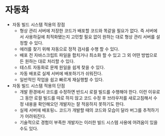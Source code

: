 # 자동화

- 자동 빌드 시스템 적용의 장점
  - 형상 관리 서버에 저장한 코드가 배포할 코드와 똑같을 필요가 없다. 즉 서버에서 사용하길에 최적화됐는지 고민할 필요 없이 원하는 대로 형상 관리 서버를 설정할 수 있다.
  - 에러를 찾기 위해 자동으로 정적 검사를 수행 할 수 있다.
  - 배포 전 자바스크립트 파일을 합치거나 최소화 할 수 있고 그 외 어떤 방법으로든 원하는 대로 처리할 수 있다.
  - 테스트 자동화로 문제 원일을 쉽게 찾을 수 있다.
  - 자동 배포로 실제 서버에 배포하기가 쉬워진다.
  - 일반적인 작업을 쉽고 빠르게 재실행할 수 있다.
- 자동 빌드 시스템 적용의 단점
  - 개발 환경에서 코드를 수정하면 반드시 로컬 빌드를 수행해야 한다. 이런 이유로 그 동안 로컬 빌드를 따로 하지 않고 코드 수정 후 브라우저를 새로고침해서 수정 내용을 확인해오던 개발자는 잘 적응하지 못하기도 한다.
  - 실제 서버에 배포됭ㄴ 코드가 개발할 때의 코드와 모습이 달라 버그를 추적하기가 어려워진다.
  - 기술적으로 경험이 부족한 개발자는 이러한 빌드 시스템 사용에 어려움이 있을 수도 있다.
